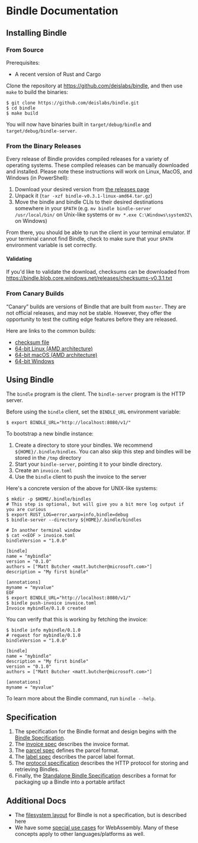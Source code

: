 # Bindle Documentation

## Installing Bindle

### From Source

Prerequisites:

- A recent version of Rust and Cargo

Clone the repository at https://github.com/deislabs/bindle, and then use `make` to build
the binaries:

```console
$ git clone https://github.com/deislabs/bindle.git
$ cd bindle
$ make build
```

You will now have binaries built in `target/debug/bindle` and `target/debug/bindle-server`.

### From the Binary Releases

Every release of Bindle provides compiled releases for a variety of operating systems. These
compiled releases can be manually downloaded and installed. Please note these instructions will work
on Linux, MacOS, and Windows (in PowerShell):

1. Download your desired version from [the releases
   page](https://github.com/deislabs/bindles/releases)
1. Unpack it (`tar -xzf bindle-v0.3.1-linux-amd64.tar.gz`)
1. Move the bindle and bindle CLIs to their desired
   destinations somewhere in your `$PATH` (e.g. `mv bindle bindle-server /usr/local/bin/` on Unix-like
   systems or `mv *.exe C:\Windows\system32\` on Windows)

From there, you should be able to run the client in your terminal emulator. If your terminal cannot
find Bindle, check to make sure that your `$PATH` environment variable is set correctly.

#### Validating

If you'd like to validate the download, checksums can be downloaded from
https://bindle.blob.core.windows.net/releases/checksums-v0.3.1.txt

### From Canary Builds

“Canary” builds are versions of Bindle that are built from `master`. They are not official
releases, and may not be stable. However, they offer the opportunity to test the cutting edge
features before they are released.

Here are links to the common builds:

- [checksum file](https://bindle.blob.core.windows.net/releases/checksums-canary.txt)
- [64-bit Linux (AMD
  architecture)](https://bindle.blob.core.windows.net/releases/bindle-canary-linux-amd64.tar.gz)
- [64-bit macOS (AMD
  architecture)](https://bindle.blob.core.windows.net/releases/bindle-canary-macos-amd64.tar.gz)
- [64-bit Windows](https://bindle.blob.core.windows.net/releases/bindle-canary-windows-amd64.tar.gz)


## Using Bindle

The `bindle` program is the client. The `bindle-server` program is the HTTP server.

Before using the `bindle` client, set the `BINDLE_URL` environment variable:

```console
$ export BINDLE_URL="http://localhost:8080/v1/" 
```

To bootstrap a new bindle instance:

1. Create a directory to store your bindles. We recommend `${HOME}/.bindle/bindles`. You can also
   skip this step and bindles will be stored in the `/tmp` directory
2. Start your `bindle-server`, pointing it to your bindle directory.
3. Create an `invoice.toml`
4. Use the `bindle` client to push the invoice to the server

Here's a concrete version of the above for UNIX-like systems:
```console
$ mkdir -p $HOME/.bindle/bindles
# This step is optional, but will give you a bit more log output if you are curious
$ export RUST_LOG=error,warp=info,bindle=debug
$ bindle-server --directory ${HOME}/.bindle/bindles

# In another terminal window
$ cat <<EOF > invoice.toml
bindleVersion = "1.0.0"

[bindle]
name = "mybindle"
version = "0.1.0"
authors = ["Matt Butcher <matt.butcher@microsoft.com>"]
description = "My first bindle"

[annotations]
myname = "myvalue"
EOF
$ export BINDLE_URL="http://localhost:8080/v1/" 
$ bindle push-invoice invoice.toml
Invoice mybindle/0.1.0 created
```

You can verify that this is working by fetching the invoice:

```console
$ bindle info mybindle/0.1.0
# request for mybindle/0.1.0
bindleVersion = "1.0.0"

[bindle]
name = "mybindle"
description = "My first bindle"
version = "0.1.0"
authors = ["Matt Butcher <matt.butcher@microsoft.com>"]

[annotations]
myname = "myvalue"
```

To learn more about the Bindle command, run `bindle --help`.

## Specification

1. The specification for the Bindle format and design begins with the [Bindle Specification](bindle-spec.md).
2. The [invoice spec](invoice-spec.md) describes the invoice format.
3. The [parcel spec](parcel-spec.md) defines the parcel format.
4. The [label spec](label-spec.md) describes the parcel label format.
5. The [protocol specification](protocol-spec.md) describes the HTTP protocol for storing and retrieving Bindles.
6. Finally, the [Standalone Bindle Specification](standalone-bindle-spec.md) describes a format for packaging up a Bindle into a portable artifact

## Additional Docs

- The [filesystem layout](file-layout.md) for Bindle is not a specification, but is described here
- We have some [special use cases](webassembly.md) for WebAssembly. Many of these concepts apply to other languages/platforms as well.
